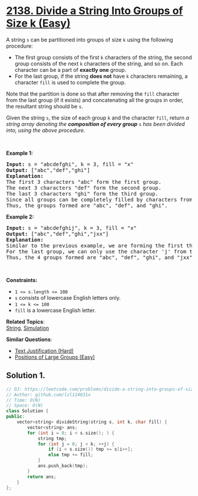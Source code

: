# [2138. Divide a String Into Groups of Size k (Easy)](https://leetcode.com/problems/divide-a-string-into-groups-of-size-k/)

<p>A string <code>s</code> can be partitioned into groups of size <code>k</code> using the following procedure:</p>

<ul>
	<li>The first group consists of the first <code>k</code> characters of the string, the second group consists of the next <code>k</code> characters of the string, and so on. Each character can be a part of <strong>exactly one</strong> group.</li>
	<li>For the last group, if the string <strong>does not</strong> have <code>k</code> characters remaining, a character <code>fill</code> is used to complete the group.</li>
</ul>

<p>Note that the partition is done so that after removing the <code>fill</code> character from the last group (if it exists) and concatenating all the groups in order, the resultant string should be <code>s</code>.</p>

<p>Given the string <code>s</code>, the size of each group <code>k</code> and the character <code>fill</code>, return <em>a string array denoting the <strong>composition of every group</strong> </em><code>s</code><em> has been divided into, using the above procedure</em>.</p>

<p>&nbsp;</p>
<p><strong>Example 1:</strong></p>

<pre><strong>Input:</strong> s = "abcdefghi", k = 3, fill = "x"
<strong>Output:</strong> ["abc","def","ghi"]
<strong>Explanation:</strong>
The first 3 characters "abc" form the first group.
The next 3 characters "def" form the second group.
The last 3 characters "ghi" form the third group.
Since all groups can be completely filled by characters from the string, we do not need to use fill.
Thus, the groups formed are "abc", "def", and "ghi".
</pre>

<p><strong>Example 2:</strong></p>

<pre><strong>Input:</strong> s = "abcdefghij", k = 3, fill = "x"
<strong>Output:</strong> ["abc","def","ghi","jxx"]
<strong>Explanation:</strong>
Similar to the previous example, we are forming the first three groups "abc", "def", and "ghi".
For the last group, we can only use the character 'j' from the string. To complete this group, we add 'x' twice.
Thus, the 4 groups formed are "abc", "def", "ghi", and "jxx".
</pre>

<p>&nbsp;</p>
<p><strong>Constraints:</strong></p>

<ul>
	<li><code>1 &lt;= s.length &lt;= 100</code></li>
	<li><code>s</code> consists of lowercase English letters only.</li>
	<li><code>1 &lt;= k &lt;= 100</code></li>
	<li><code>fill</code> is a lowercase English letter.</li>
</ul>


**Related Topics**:  
[String](https://leetcode.com/tag/string/), [Simulation](https://leetcode.com/tag/simulation/)

**Similar Questions**:
* [Text Justification (Hard)](https://leetcode.com/problems/text-justification/)
* [Positions of Large Groups (Easy)](https://leetcode.com/problems/positions-of-large-groups/)

## Solution 1.

```cpp
// OJ: https://leetcode.com/problems/divide-a-string-into-groups-of-size-k/
// Author: github.com/lzl124631x
// Time: O(N)
// Space: O(N)
class Solution {
public:
    vector<string> divideString(string s, int k, char fill) {
        vector<string> ans;
        for (int i = 0; i < s.size(); ) {
            string tmp;
            for (int j = 0; j < k; ++j) {
                if (i < s.size()) tmp += s[i++];
                else tmp += fill;
            }
            ans.push_back(tmp);
        }
        return ans;
    }
};
```